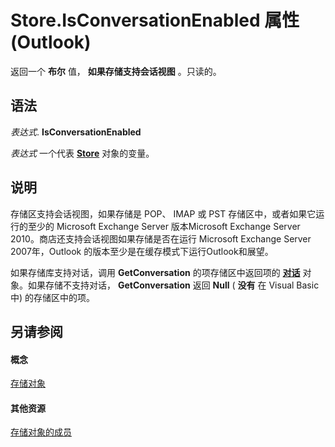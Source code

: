 
# Store.IsConversationEnabled 属性 (Outlook)

返回一个 **布尔** 值， **如果存储支持会话视图** 。只读的。


## 语法

 _表达式_. **IsConversationEnabled**

 _表达式_ 一个代表 **[Store](1eb22fe9-8849-7476-5388-2515b48591b9.md)** 对象的变量。


## 说明

存储区支持会话视图，如果存储是 POP、 IMAP 或 PST 存储区中，或者如果它运行的至少的 Microsoft Exchange Server 版本Microsoft Exchange Server 2010。商店还支持会话视图如果存储是否在运行 Microsoft Exchange Server 2007年，Outlook 的版本至少是在缓存模式下运行Outlook和展望。

如果存储库支持对话，调用 **GetConversation** 的项存储区中返回项的 **[对话](2705d38a-ebc0-e5a7-208b-ffe1f5446b1b.md)** 对象。如果存储不支持对话， **GetConversation** 返回 **Null** ( **没有** 在 Visual Basic 中) 的存储区中的项。


## 另请参阅


#### 概念


[存储对象](1eb22fe9-8849-7476-5388-2515b48591b9.md)
#### 其他资源


[存储对象的成员](84c1d423-e507-0b3b-6570-33829b94be04.md)